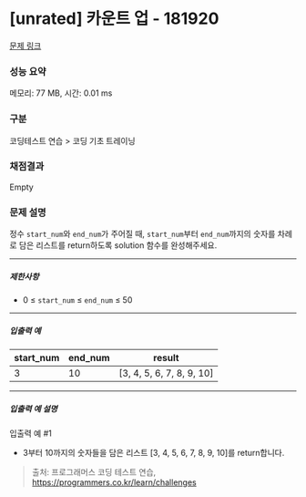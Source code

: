 # [unrated] 카운트 업 - 181920 

[문제 링크](https://school.programmers.co.kr/learn/courses/30/lessons/181920) 

### 성능 요약

메모리: 77 MB, 시간: 0.01 ms

### 구분

코딩테스트 연습 > 코딩 기초 트레이닝

### 채점결과

Empty

### 문제 설명

<p>정수 <code>start_num</code>와 <code>end_num</code>가 주어질 때, <code>start_num</code>부터 <code>end_num</code>까지의 숫자를 차례로 담은 리스트를 return하도록 solution 함수를 완성해주세요.</p>

<hr>

<h5>제한사항</h5>

<ul>
<li>0 ≤ <code>start_num</code> ≤ <code>end_num</code> ≤ 50</li>
</ul>

<hr>

<h5>입출력 예</h5>
<table class="table">
        <thead><tr>
<th>start_num</th>
<th>end_num</th>
<th>result</th>
</tr>
</thead>
        <tbody><tr>
<td>3</td>
<td>10</td>
<td>[3, 4, 5, 6, 7, 8, 9, 10]</td>
</tr>
</tbody>
      </table>
<hr>

<h5>입출력 예 설명</h5>

<p>입출력 예 #1</p>

<ul>
<li>3부터 10까지의 숫자들을 담은 리스트 [3, 4, 5, 6, 7, 8, 9, 10]를 return합니다.</li>
</ul>


> 출처: 프로그래머스 코딩 테스트 연습, https://programmers.co.kr/learn/challenges